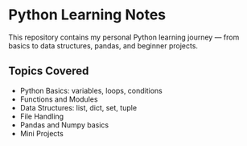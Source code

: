 # Python Learning Notes 

This repository contains my personal Python learning journey — from basics to data structures, pandas, and beginner projects.

## Topics Covered

- Python Basics: variables, loops, conditions
- Functions and Modules
- Data Structures: list, dict, set, tuple
- File Handling
- Pandas and Numpy basics
- Mini Projects
